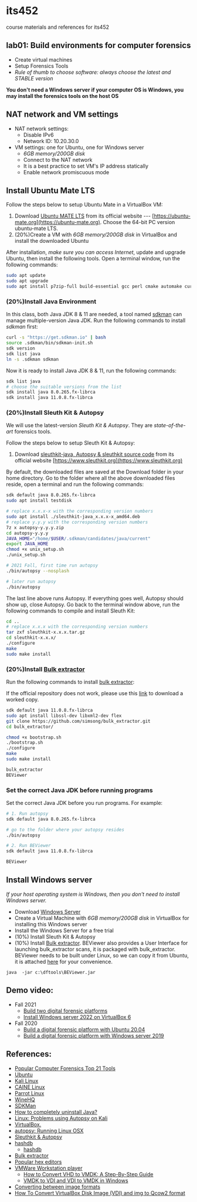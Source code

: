 # its452
course materials and references for its452

## lab01: Build environments for computer forensics
* Create virtual machines
* Setup Forensics Tools
* *Rule of thumb to choose software: always choose the latest and STABLE version*

**You don't need a Windows server if your computer OS is Windows, you may install the forensics tools on the host OS**

## NAT network and VM settings
* NAT network settings:
  * Disable IPv6
  * Network ID: 10.20.30.0
* VM settings: one for Ubuntu, one for Windows server
  * *6GB memory/200GB disk*
  * Connect to the NAT network
  * It is a best practice to set VM's IP address statically
  * Enable network promiscuous mode

## Install Ubuntu  Mate LTS
Follow the steps below to setup Ubuntu  Mate in a VirtualBox VM:

1. Download [Ubuntu MATE LTS](https://ubuntu-mate.org/) from its official website --- [https://ubuntu-mate.org](https://ubuntu-mate.org). Choose the  64-bit PC version ubuntu-mate LTS.
2. (20%)Create a VM with *6GB memory/200GB disk* in VirtualBox and install the downloaded Ubuntu


After installation, *make sure you can access Internet*, update and upgrade Ubuntu, then install the following tools. Open a terminal window, run the following commands:

```bash
sudo apt update
sudo apt upgrade
sudo apt install p7zip-full build-essential gcc perl cmake automake curl git
```

### (20%)Install Java Environment
In this class, both Java JDK 8 & 11 are needed, a tool named [sdkman](https://sdkman.io/) can manage multiple-version Java JDK. Run the following commands to install *sdkman* first:

```bash
curl -s "https://get.sdkman.io" | bash
source .sdkman/bin/sdkman-init.sh 
sdk version
sdk list java
ln -s .sdkman sdkman
```


Now it is ready to install Java JDK 8 \& 11, run the following commands:

```bash
sdk list java
# choose the suitable versions from the list
sdk install java 8.0.265.fx-librca
sdk install java 11.0.8.fx-librca
```

### (20%)Install Sleuth Kit & Autopsy

We will use the latest-version *Sleuth Kit  & Autopsy*. They are *state-of-the-art* forensics tools. 

Follow the steps below to setup Sleuth Kit & Autopsy:

1. Download [sleuthkit-java, Autopsy & sleuthkit source code](https://www.sleuthkit.org) from its official website [https://www.sleuthkit.org](https://www.sleuthkit.org)

By default, the downloaded files are saved at the Download folder in your home directory. Go to the folder where all the above downloaded files reside, open a terminal and run the following commands:

```bash
sdk default java 8.0.265.fx-librca
sudo apt install testdisk

# replace x.x.x-x with the corresponding version numbers
sudo apt install ./sleuthkit-java_x.x.x-x_amd64.deb
# replace y.y.y with the corresponding version numbers
7z x autopsy-y.y.y.zip
cd autopsy-y.y.y
JAVA_HOME="/home/$USER/.sdkman/candidates/java/current"
export JAVA_HOME
chmod +x unix_setup.sh
./unix_setup.sh

# 2021 Fall, first time run autopsy
./bin/autopsy --nosplash

# later run autopsy
./bin/autopsy
```

The last line  above runs Autopsy. If everything goes well, Autopsy should show up, close Autopsy.
Go back to the terminal window above, run the following commands to compile and install Sleuth Kit:

```bash
cd ..
# replace x.x.x with the corresponding version numbers
tar zxf sleuthkit-x.x.x.tar.gz
cd sleuthkit-x.x.x/
./configure
make
sudo make install
```

### (20%)Install [Bulk extractor](http://downloads.digitalcorpora.org/downloads/bulk_extractor/)
Run the following commands to install [bulk extractor](https://github.com/simsong/bulk_extractor):

If the official repository does not work, please use this [link](https://drive.google.com/file/d/17DcYmxEIcvzG87kafg1IGIwnROzXCVt2/view?usp=sharing) to download a worked copy.

```bash
sdk default java 11.0.8.fx-librca
sudo apt install libssl-dev libxml2-dev flex
git clone https://github.com/simsong/bulk_extractor.git
cd bulk_extractor/

chmod +x bootstrap.sh 
./bootstrap.sh 
./configure 
make
sudo make install

bulk_extractor 
BEViewer
```

### Set the correct Java JDK before running programs
Set the correct Java JDK before you run programs. For example:

```bash
# 1. Run autopsy
sdk default java 8.0.265.fx-librca

# go to the folder where your autopsy resides
./bin/autopsy

# 2. Run BEViewer
sdk default java 11.0.8.fx-librca

BEViewer
```

## Install Windows server

*If your host operating system is Windows, then you don't need to install Windows server.*

* Download [Windows Server](https://www.microsoft.com/en-us/windows-server)
* Create a Virtual Machine with *6GB memory/200GB disk* in VirtualBox for installing this Windows server
* Install the Windows Server for a free trial
* (10%) Install Sleuth Kit & Autopsy
* (10%) Install [Bulk extractor](https://github.com/simsong/bulk\_extractor). BEViewer also provides a User Interface for launching bulk_extractor scans, it is packaged with bulk_extractor. BEViewer needs to be built under Linux, so we can copy it from Ubuntu, it is attached [here](./tools/BEViewer.jar) for your convenience.

```batch
java  -jar c:\dftools\BEViewer.jar
```

## Demo video:
* Fall 2021
  * [Build two digital forensic platforms](https://youtu.be/rDyYYTl9X-0)
  * [Install Windows server 2022 on VirtualBox 6](https://youtu.be/qZ-ak9cl7GU)
* Fall 2020
  * [Build a digital forensic platform with Ubuntu 20.04](https://youtu.be/vU9Yqfh6PUE)
  * [Build a digital forensic platform with Windows server 2019](https://youtu.be/iVIQ1JGI8nQ)


## References:
* [Popular Computer Forensics Top 21 Tools](https://resources.infosecinstitute.com/computer-forensics-tools)
* [Ubuntu](https://ubuntu.com)
* [Kali Linux](https://www.kali.org)
* [CAINE Linux](https://www.caine-live.net)
* [Parrot Linux](https://parrotlinux.org/)
* [WineHQ](https://www.winehq.org/)
* [SDKMan](https://sdkman.io/)
* [How to completely uninstall Java?](https://askubuntu.com/questions/84483/how-to-completely-uninstall-java)
* [Linux: Problems using Autopsy on Kali](https://github.com/sleuthkit/autopsy/issues/3845)
* [VirtualBox.](https://www.virtualbox.org/)
* [autopsy: Running Linux OSX](https://github.com/sleuthkit/autopsy/blob/develop/Running_Linux_OSX.txt)
* [Sleuthkit & Autopsy](https://www.sleuthkit.org/)
* [hashdb](https://github.com/NPS-DEEP/hashdb/)
  * [hashdb](http://downloads.digitalcorpora.org/downloads/hashdb/)
* [Bulk extractor](http://downloads.digitalcorpora.org/downloads/bulk_extractor/)
* [Popular hex editors](https://www.ubuntupit.com/best-linux-hex-editor-top-20-linux-hex-viewers-editors/)
* [VMWare Workstation player](https://www.vmware.com/products/workstation-player.html)
  * [How to Convert VHD to VMDK: A Step-By-Step Guide](https://www.nakivo.com/blog/how-to-convert-vhd-to-vmdk-a-step-by-step-guide/)
  * [VMDK to VDI and VDI to VMDK in Windows](https://www.sysprobs.com/vmdk-vdi-windows)
* [Converting between image formats](https://docs.openstack.org/image-guide/convert-images.html)
* [How To Convert VirtualBox Disk Image (VDI) and img to Qcow2 format](https://computingforgeeks.com/how-to-convert-virtualbox-disk-image-vdi-and-img-to-qcow2-format/)
